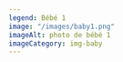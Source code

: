 ```yaml
---
legend: Bébé 1
image: "/images/baby1.png"
imageAlt: photo de bébé 1
imageCategory: img-baby
---
```


